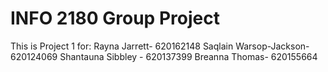 # INFO 2180 Group Project

This is Project 1 for: 
Rayna Jarrett- 620162148
Saqlain Warsop-Jackson- 620124069
Shantauna Sibbley - 620137399
Breanna Thomas- 620155664
